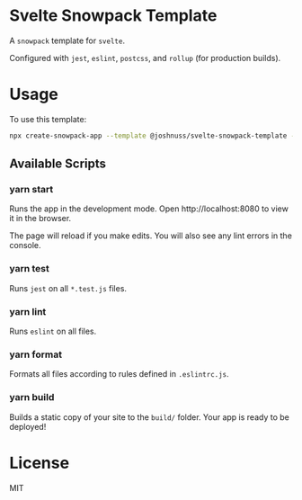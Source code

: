 # Svelte Snowpack Template

A `snowpack` template for `svelte`.

Configured with `jest`, `eslint`, `postcss`, and `rollup` (for production builds).

# Usage

To use this template:

```bash
npx create-snowpack-app --template @joshnuss/svelte-snowpack-template --target path/to/dir
```

## Available Scripts

### yarn start

Runs the app in the development mode.
Open http://localhost:8080 to view it in the browser.

The page will reload if you make edits.
You will also see any lint errors in the console.

### yarn test

Runs `jest` on all `*.test.js` files.

### yarn lint

Runs `eslint` on all files.

### yarn format

Formats all files according to rules defined in `.eslintrc.js`.

### yarn build

Builds a static copy of your site to the `build/` folder.
Your app is ready to be deployed!

# License

MIT

